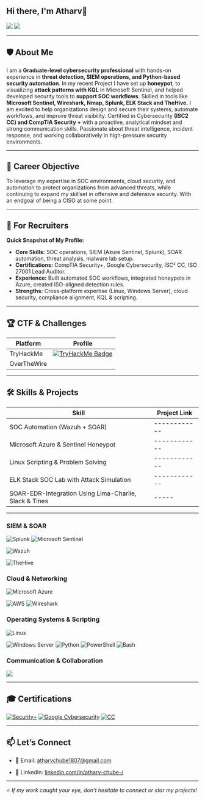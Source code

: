 ## Hi there, I'm Atharv👋
<a href="https://www.linkedin.com/in/atharv-chube"><img src="https://img.shields.io/badge/-LinkedIn-0072b1?&style=for-the-badge&logo=linkedin&logoColor=white" /></a> 
<a href="mailto:atharvchube1807@gmail.com"><img src="https://img.shields.io/badge/-Email_Me-D14836?style=for-the-badge&logo=gmail&logoColor=white" /></a>

---

## 🛡️ About Me
I am a **Graduate-level cybersecurity professional** with hands-on experience in **threat detection, SIEM operations, and Python-based security automation**. In my recent Project I have set up **honeypot**, to visualizing **attack patterns with KQL** in Microsoft Sentinel, and helped developed security tools to **support SOC workflows**. Skilled  in tools like **Microsoft Sentinel, Wireshark, Nmap, Splunk, ELK Stack and TheHive.** I am excited to help organizations design and secure their systems, automate workflows, and improve threat visibility. Certified in Cybersecurity **(ISC2 CC) and CompTIA Security +** with a proactive, analytical mindset and strong communication skills. Passionate about threat intelligence, incident response, and working collaboratively in high-pressure security environments. 

---

## 🎯 Career Objective
To leverage my expertise in SOC environments, cloud security, and automation to protect organizations from advanced threats, while continuing to expand my skillset in offensive and defensive security. With an endgoal of being a CISO at some point.

---

## 📌 For Recruiters
**Quick Snapshot of My Profile:**
- **Core Skills:** SOC operations, SIEM (Azure Sentinel, Splunk), SOAR automation, threat analysis, malware lab setup.
- **Certifications:** CompTIA Security+, Google Cybersecurity, ISC² CC, ISO 27001 Lead Auditor.
- **Experience:** Built automated SOC workflows, integrated honeypots in Azure, created ISO-aligned detection rules.
- **Strengths:** Cross-platform expertise (Linux, Windows Server), cloud security, compliance alignment, KQL & scripting.

---

## 🏆 CTF & Challenges
| Platform      | Profile |
|---------------|---------|
| TryHackMe     | [<img src="https://tryhackme-badges.s3.amazonaws.com/DEVILshead.png" alt="TryHackMe Badge" />](https://tryhackme.com/p/DEVILshead)
| OverTheWire   | <!-- [![OverTheWire Badge](https://img.shields.io/badge/-Writeups-4EAA25?style=for-the-badge&logo=gnu-bash&logoColor=white)](https://medium.com/@AChube/overthewire-bandit-walkthrough-a-beginners-path-to-master-linux-and-security-) --> |


---
## 🛠️ Skills & Projects
| Skill                                         | Project Link |
|-----------------------------------------------|--------------|
| SOC Automation (Wazuh + SOAR)                 | ------------ |
| Microsoft Azure & Sentinel Honeypot           | ------------ |
| Linux Scripting & Problem Solving             | ------------ |
| ELK Stack SOC Lab with Attack Simulation      | ------------ |
| SOAR-EDR-Integration Using Lima-Charlie, Slack & Tines |-----|

---
<!--
## 🔧 Tools & Technologies

### SOAR & Automation
[![Tines](https://img.shields.io/badge/-Tines-0072b1?&style=for-the-badge&logo=Tines&logoColor=white)](https://github.com/AChube/SOAR-EDR-Integration-Using-Lima-Charlie-Slack-Tines/tree/main)
[![LimaCharlie](https://img.shields.io/badge/-LimaCharlie-4D4D4D?&style=for-the-badge&logo=LimaCharlie&logoColor=white)](https://github.com/apc1807/SOAR-EDR-Integration-Using-Lima-Charlie-Slack-Tines/tree/main)
-->

### SIEM & SOAR
![Splunk](https://img.shields.io/badge/-Splunk-000000?style=for-the-badge&logo=Splunk&logoColor=white)
![Microsoft Sentinel](https://img.shields.io/badge/-Microsoft_Sentinel-0078D4?&style=for-the-badge&logo=Microsoft&logoColor=white)
<!--(https://medium.com/@AChube/azure-honeypot-tracking-cyber-attacks-in-real-time-with-microsoft-sentinel-)-->
![Wazuh](https://img.shields.io/badge/-Wazuh-0047AB?style=for-the-badge&logo=Security&logoColor=white)
<!--(https://medium.com/@AChube/comprehensive-soc-automation-project-integrating-wazuh-soar-and-thehive-)-->
![TheHive](https://img.shields.io/badge/-TheHive-FFD700?style=for-the-badge)
<!--(https://medium.com/@AChube/comprehensive-soc-automation-project-integrating-wazuh-soar-and-thehive-)-->

### Cloud & Networking
![Microsoft Azure](https://img.shields.io/badge/-Microsoft_Azure-0078D4?&style=for-the-badge&logo=Microsoft-Azure&logoColor=white)
<!--(https://medium.com/@AChube/azure-honeypot-tracking-cyber-attacks-in-real-time-with-microsoft-sentinel)-->
![AWS](https://img.shields.io/badge/-AWS-232F3E?style=for-the-badge&logo=amazon-aws&logoColor=white)
![Wireshark](https://img.shields.io/badge/-Wireshark-1679A7?&style=for-the-badge&logo=Wireshark&logoColor=white)

### Operating Systems & Scripting
![Linux](https://img.shields.io/badge/-Linux-FCC624?&style=for-the-badge&logo=Linux&logoColor=black)
<!--(https://medium.com/@AChube/overthewire-bandit-walkthrough-a-beginners-path-to-master-linux-and-security-)-->
![Windows Server](https://img.shields.io/badge/-Windows_Server-0078D4?&style=for-the-badge&logo=Windows&logoColor=white)
![Python](https://img.shields.io/badge/-Python-3776AB?&style=for-the-badge&logo=Python&logoColor=white)
![PowerShell](https://img.shields.io/badge/-PowerShell-5391FE?&style=for-the-badge&logo=powershell&logoColor=white)
![Bash](https://img.shields.io/badge/-Bash_Scripting-4EAA25?&style=for-the-badge&logo=GNU-Bash&logoColor=white)

### Communication & Collaboration
<div>
   <!-- <a href="https://github.com/MHase00/SOAR-EDR-Integration-Using-Lima-Charlie-Slack-Tines/tree/main">--><img src="https://img.shields.io/badge/-Slack-4A154B?&style=for-the-badge&logo=Slack&logoColor=white" />  <!--</a>
</div> -->

</details>

---

## 🎓 Certifications
[![Security+](https://img.shields.io/badge/-Security%2B-FF0000?&style=for-the-badge&logo=CompTIA&logoColor=white)](https://www.credly.com/earner/earned/badge/58a2d447-afb5-4c56-b0fb-6c1acb233db4)
[![Google Cybersecurity](https://img.shields.io/badge/-Google%20Cybersecurity-4285F4?&style=for-the-badge&logo=Google&logoColor=white)](https://www.credly.com/earner/earned/badge/e5434f75-ecec-4adc-8829-bf2718731c25)
[![CC](https://img.shields.io/badge/CC-FFFFFF?style=for-the-badge&logo=ISC2&logoColor=black)](https://www.credly.com/earner/earned/badge/5c4cb335-a7cc-47a9-918a-130a940e0b7c)

<!-- [![ISO 27001 Lead Auditor](https://img.shields.io/badge/ISO%2027001%3A2022-Lead%20Auditor-6A0DAD?&style=for-the-badge)](https://www.credly.com/badges/002e9428-b53b-4df7-9d00-058ec292009b/public_url) -->

---

## 📫 Let’s Connect
- 📧 Email: atharvchube1807@gmail.com  
<!-- 🌐 Medium: [AChube](https://medium.com/@atharvchube)  -->
- 💼 LinkedIn: [linkedin.com/in/atharv-chube-/](https://www.linkedin.com/in/atharv-chube-/)  
---

⭐ *If my work caught your eye, don’t hesitate to connect or star my projects!*



<!--
**apc1807/apc1807** is a ✨ _special_ ✨ repository because its `README.md` (this file) appears on your GitHub profile.

Here are some ideas to get you started:

- 🔭 I’m currently working on ...
- 🌱 I’m currently learning ...
- 👯 I’m looking to collaborate on ...
- 🤔 I’m looking for help with ...
- 💬 Ask me about ...
- 📫 How to reach me: ...
- 😄 Pronouns: ...
- ⚡ Fun fact: ...
-->


